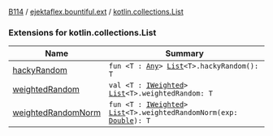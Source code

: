 [B114](../../index.md) / [ejektaflex.bountiful.ext](../index.md) / [kotlin.collections.List](./index.md)

### Extensions for kotlin.collections.List

| Name | Summary |
|---|---|
| [hackyRandom](hacky-random.md) | `fun <T : `[`Any`](https://kotlinlang.org/api/latest/jvm/stdlib/kotlin/-any/index.html)`> `[`List`](https://kotlinlang.org/api/latest/jvm/stdlib/kotlin.collections/-list/index.html)`<T>.hackyRandom(): T` |
| [weightedRandom](weighted-random.md) | `val <T : `[`IWeighted`](../../ejektaflex.bountiful.util/-i-weighted/index.md)`> `[`List`](https://kotlinlang.org/api/latest/jvm/stdlib/kotlin.collections/-list/index.html)`<T>.weightedRandom: T` |
| [weightedRandomNorm](weighted-random-norm.md) | `fun <T : `[`IWeighted`](../../ejektaflex.bountiful.util/-i-weighted/index.md)`> `[`List`](https://kotlinlang.org/api/latest/jvm/stdlib/kotlin.collections/-list/index.html)`<T>.weightedRandomNorm(exp: `[`Double`](https://kotlinlang.org/api/latest/jvm/stdlib/kotlin/-double/index.html)`): T` |

